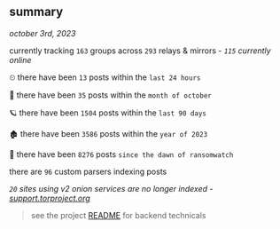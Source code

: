 
## summary
_october 3rd, 2023_

currently tracking `163` groups across `293` relays & mirrors - _`115` currently online_

⏲ there have been `13` posts within the `last 24 hours`

🦈 there have been `35` posts within the `month of october`

🪐 there have been `1504` posts within the `last 90 days`

🏚 there have been `3586` posts within the `year of 2023`

🦕 there have been `8276` posts `since the dawn of ransomwatch`

there are `96` custom parsers indexing posts

_`20` sites using v2 onion services are no longer indexed - [support.torproject.org](https://support.torproject.org/onionservices/v2-deprecation/)_

> see the project [README](https://github.com/joshhighet/ransomwatch#ransomwatch--) for backend technicals
